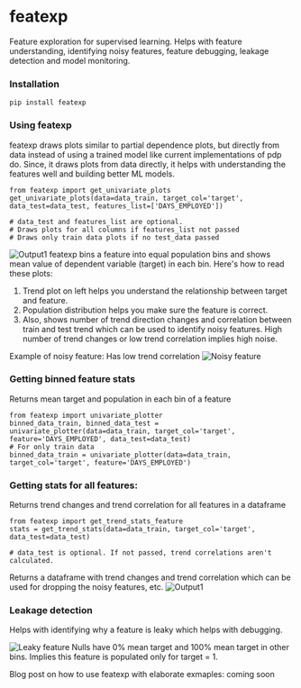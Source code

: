 # featexp
Feature exploration for supervised learning. Helps with feature understanding, identifying noisy features, feature debugging, leakage detection and model monitoring.

### Installation
```pip install featexp```

### Using featexp
featexp draws plots similar to partial dependence plots, but directly from data instead of using a trained model like current implementations of pdp do. Since, it draws plots from data directly, it helps with understanding the features well and building better ML models.

```
from featexp import get_univariate_plots
get_univariate_plots(data=data_train, target_col='target', data_test=data_test, features_list=['DAYS_EMPLOYED'])

# data_test and features_list are optional. 
# Draws plots for all columns if features_list not passed
# Draws only train data plots if no test_data passed
```

![Output1](demo/sample_outputs/days_employed.png)
featexp bins a feature into equal population bins and shows mean value of dependent variable (target) in each bin. Here's how to read these plots:
  1. Trend plot on left helps you understand the relationship between target and feature.
  2. Population distribution helps you make sure the feature is correct. 
  3. Also, shows number of trend direction changes and correlation between train and test trend which can be used to identify      noisy features. High number of trend changes or low trend correlation implies high noise.

Example of noisy feature: Has low trend correlation
![Noisy feature](demo/sample_outputs/noisy_feature.png)

### Getting binned feature stats
Returns mean target and population in each bin of a feature
```
from featexp import univariate_plotter
binned_data_train, binned_data_test = univariate_plotter(data=data_train, target_col='target', feature='DAYS_EMPLOYED', data_test=data_test)
# For only train data
binned_data_train = univariate_plotter(data=data_train, target_col='target', feature='DAYS_EMPLOYED')
```

### Getting stats for all features:
Returns trend changes and trend correlation for all features in a dataframe
```
from featexp import get_trend_stats_feature
stats = get_trend_stats(data=data_train, target_col='target', data_test=data_test)

# data_test is optional. If not passed, trend correlations aren't calculated.
```
Returns a dataframe with trend changes and trend correlation which can be used for dropping the noisy features, etc.
![Output1](demo/sample_outputs/stats_output.png)

### Leakage detection
Helps with identifying why a feature is leaky which helps with debugging.

![Leaky feature](demo/sample_outputs/leaky_feature.png)
Nulls have 0% mean target and 100% mean target in other bins. Implies this feature is populated only for target = 1.

Blog post on how to use featexp with elaborate exmaples: coming soon 
